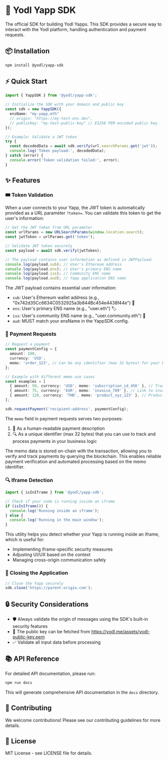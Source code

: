 # 🚀 Yodl Yapp SDK

The official SDK for building Yodl Yapps. This SDK provides a secure way to interact with the Yodl platform, handling authentication and payment requests.

## 📦 Installation

```bash
npm install @yodl/yapp-sdk
```

## ⚡ Quick Start

```typescript
import { YappSDK } from '@yodl/yapp-sdk';

// Initialize the SDK with your domain and public key
const sdk = new YappSDK({
  ensName: "my-yapp.eth"
  // origin: "https://my-test-env.dev",
  // publicKey: "my-test-public-key" // ES256 PEM encoded public key
});

// Example: Validate a JWT token
try {
  const decodedData = await sdk.verify(url.searchParams.get('jwt'));
  console.log('Token payload:', decodedData);
} catch (error) {
  console.error('Token validation failed:', error);
}
```

## ✨ Features

### 🎟️ Token Validation

When a user connects to your Yapp, the JWT token is automatically provided as a URL parameter `?token=`. You can validate this token to get the user's information:

```typescript
// Get the JWT token from URL parameter
const urlParams = new URLSearchParams(window.location.search);
const jwtToken = urlParams.get('token');

// Validate JWT token securely
const payload = await sdk.verify(jwtToken);

// The payload contains user information as defined in JWTPayload:
console.log(payload.sub); // User's Ethereum address
console.log(payload.ens); // User's primary ENS name
console.log(payload.iss); // Community ENS name
console.log(payload.aud); // Yapp application ENS name
```

The JWT payload contains essential user information:

- `sub`: User's Ethereum wallet address (e.g., "0x742d35Cc6634C0532925a3b844Bc454e4438f44e") 👛
- `ens`: User's primary ENS name (e.g., "user.eth") 🏷️
- `iss`: User's community ENS name (e.g., "user.community.eth") 👥
- `aud`: MUST match your ensName in the YappSDK config. 

### 💸 Payment Requests

```typescript
// Request a payment
const paymentConfig = {
  amount: 100,
  currency: 'USD',
  memo: 'order_123', // Can be any identifier (max 32 bytes) for your business logic
};

// Example with different memo use cases
const examples = [
  { amount: 50, currency: 'USD', memo: 'subscription_id_456' }, // Track subscriptions
  { amount: 75, currency: 'EUR', memo: 'invoice_789' }, // Link to invoices
  { amount: 120, currency: 'THB', memo: 'product_xyz_123' }, // Product purchases
];

sdk.requestPayment('recipient-address', paymentConfig);
```

The `memo` field in payment requests serves two purposes:

1. 📝 As a human-readable payment description
2. 🔍 As a unique identifier (max 32 bytes) that you can use to track and process payments in your business logic

The memo data is stored on-chain with the transaction, allowing you to verify and track payments by querying the blockchain. This enables reliable payment verification and automated processing based on the memo identifier.

### 🔍 Iframe Detection

```typescript
import { isInIframe } from '@yodl/yapp-sdk';

// Check if your code is running inside an iframe
if (isInIframe()) {
  console.log('Running inside an iframe');
} else {
  console.log('Running in the main window');
}
```

This utility helps you detect whether your Yapp is running inside an iframe, which is useful for:

- Implementing iframe-specific security measures
- Adjusting UI/UX based on the context
- Managing cross-origin communication safely

### 🚪 Closing the Application

```typescript
// Close the Yapp securely
sdk.close('https://parent-origin.com');
```

## 🔒 Security Considerations

- 🛡️ Always validate the origin of messages using the SDK's built-in security features
- 🔑 The public key can be fetched from https://yodl.me/assets/yodl-public-key.pem
- ✅ Validate all input data before processing

## 📚 API Reference

For detailed API documentation, please run:

```bash
npm run docs
```

This will generate comprehensive API documentation in the `docs` directory.

## 🤝 Contributing

We welcome contributions! Please see our contributing guidelines for more details.

## 📄 License

MIT License - see LICENSE file for details.
